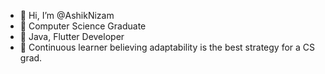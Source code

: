 - 👋 Hi, I’m @AshikNizam
- 👀 Computer Science Graduate
- 🌱 Java, Flutter Developer
- 💞️ Continuous learner believing adaptability is the best strategy for a CS grad.


<!---
Shaheed1999/Shaheed1999 is a ✨ special ✨ repository because its `README.md` (this file) appears on your GitHub profile.
You can click the Preview link to take a look at your changes.
--->
